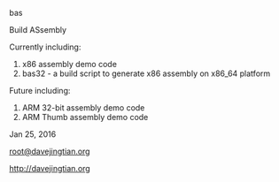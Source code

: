 bas

Build ASsembly

Currently including:
1. x86 assembly demo code
2. bas32 - a build script to generate x86 assembly on x86_64 platform

Future including:
1. ARM 32-bit assembly demo code
2. ARM Thumb assembly demo code

Jan 25, 2016

root@davejingtian.org

http://davejingtian.org
